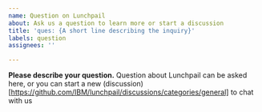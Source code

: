 ```yaml
---
name: Question on Lunchpail
about: Ask us a question to learn more or start a discussion
title: 'ques: {A short line describing the inquiry}'
labels: question
assignees: ''

---
```


**Please describe your question.**
Question about Lunchpail can be asked here, or you can start a new (discussion)[https://github.com/IBM/lunchpail/discussions/categories/general] to chat with us

